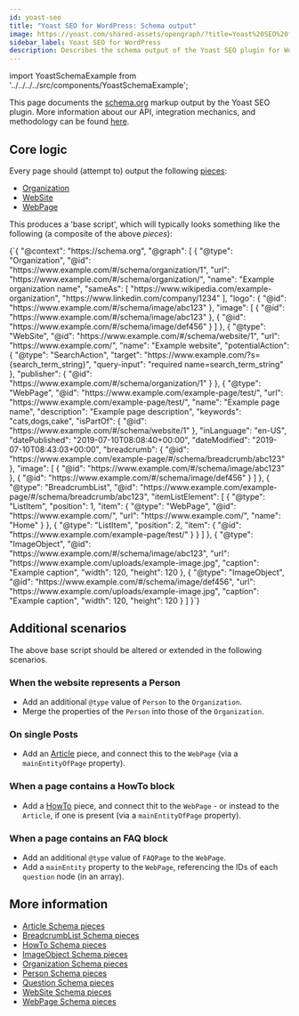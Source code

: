 ```yaml
---
id: yoast-seo
title: "Yoast SEO for WordPress: Schema output"
image: https://yoast.com/shared-assets/opengraph/?title=Yoast%20SEO%20for%20WordPress:NEWLINESchema%20output
sidebar_label: Yoast SEO for WordPress
description: Describes the schema output of the Yoast SEO plugin for WordPress.
---
```

import YoastSchemaExample from '../../../../src/components/YoastSchemaExample';

This page documents the [schema.org](https://schema.org/) markup output by the Yoast SEO plugin. More information about our API, integration mechanics, and methodology can be found [here](../).

## Core logic
Every page should (attempt to) output the following [pieces](/features/schema/pieces/):
* [Organization](/features/schema/pieces/organization.md)
* [WebSite](/features/schema/pieces/website.md)
* [WebPage](/features/schema/pieces/webpage.md)

This produces a 'base script', which will typically looks something like the following (a composite of the above *pieces*):

<YoastSchemaExample>
{`{
      "@context": "https://schema.org",
      "@graph": [
          {
              "@type": "Organization",
              "@id": "https://www.example.com/#/schema/organization/1",
              "url": "https://www.example.com/#/schema/organization/",
              "name": "Example organization name",
              "sameAs": [
                  "https://www.wikipedia.com/example-organization",
                  "https://www.linkedin.com/company/1234"
              ],
              "logo": {
                  "@id": "https://www.example.com/#/schema/image/abc123"
              },
              "image": [
                  {
                      "@id": "https://www.example.com/#/schema/image/abc123"
                  },
                  {
                      "@id": "https://www.example.com/#/schema/image/def456"
                  }
              ]
          },
          {
              "@type": "WebSite",
              "@id": "https://www.example.com/#/schema/website/1",
              "url": "https://www.example.com/",
              "name": "Example website",
              "potentialAction": {
                  "@type": "SearchAction",
                  "target": "https://www.example.com/?s={search_term_string}",
                  "query-input": "required name=search_term_string"
              },
              "publisher": {
                  "@id": "https://www.example.com/#/schema/organization/1"
              }
          },
          {
              "@type": "WebPage",
              "@id": "https://www.example.com/example-page/test/",
              "url": "https://www.example.com/example-page/test/",
              "name": "Example page name",
              "description": "Example page description",
              "keywords": "cats,dogs,cake",
              "isPartOf": {
                  "@id": "https://www.example.com/#/schema/website/1"
              },
              "inLanguage": "en-US",
              "datePublished": "2019-07-10T08:08:40+00:00",
              "dateModified": "2019-07-10T08:43:03+00:00",
              "breadcrumb": {
                  "@id": "https://www.example.com/example-page/#/schema/breadcrumb/abc123"
              },
              "image": [
                  {
                      "@id": "https://www.example.com/#/schema/image/abc123"
                  },
                  {
                      "@id": "https://www.example.com/#/schema/image/def456"
                  }
              ]
          },
          {
              "@type": "BreadcrumbList",
              "@id": "https://www.example.com/example-page/#/schema/breadcrumb/abc123",
              "itemListElement": [
                  {
                      "@type": "ListItem",
                      "position": 1,
                      "item": {
                          "@type": "WebPage",
                          "@id": "https://www.example.com/",
                          "url": "https://www.example.com/",
                          "name": "Home"
                      }
                  },
                  {
                      "@type": "ListItem",
                      "position": 2,
                      "item": {
                          "@id": "https://www.example.com/example-page/test/"
                      }
                  }
              ]
          },
          {
              "@type": "ImageObject",
              "@id": "https://www.example.com/#/schema/image/abc123",
              "url": "https://www.example.com/uploads/example-image.jpg",
              "caption": "Example caption",
              "width": 120,
              "height": 120
          },
          {
              "@type": "ImageObject",
              "@id": "https://www.example.com/#/schema/image/def456",
              "url": "https://www.example.com/uploads/example-image.jpg",
              "caption": "Example caption",
              "width": 120,
              "height": 120
          }
      ]
  }`}
</YoastSchemaExample>

## Additional scenarios
The above base script should be altered or extended in the following scenarios.

### When the website represents a Person
* Add an additional `@type` value of `Person` to the `Organization`.
* Merge the properties of the `Person` into those of the `Organization`.

### On single Posts
* Add an [Article](../pieces/article.md) piece, and connect this to the `WebPage` (via a `mainEntityOfPage` property).

### When a page contains a HowTo block
* Add a [HowTo](../pieces/howto.md) piece, and connect thit to the `WebPage` - or instead to the `Article`, if one is present (via a `mainEntityOfPage` property).

### When a page contains an FAQ block
* Add an additional `@type` value of `FAQPage` to the `WebPage`.
* Add a `mainEntity` property to the `WebPage`, referencing the IDs of each `question` node (in an array).

## More information
* [Article Schema pieces](../pieces/article.md)
* [BreadcrumbList Schema pieces](../pieces/breadcrumb.md)
* [HowTo Schema pieces](../pieces/howto.md)
* [ImageObject Schema pieces](../pieces/image.md)
* [Organization Schema pieces](../pieces/organization.md)
* [Person Schema pieces](../pieces/person.md)
* [Question Schema pieces](../pieces/question.md)
* [WebSite Schema pieces](../pieces/website.md)
* [WebPage Schema pieces](../pieces/webpage.md)
